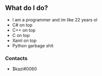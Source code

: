 ## What do I do?
- I am a programmer and im like 22 years ol
- C# on top
- C++ on top
- C on top
- Xaml on top
- Python garbage shit

### Contacts
- $kazi#0060
